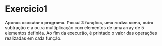 # Exercicio1
Apenas executar o programa. Possui 3 funções, uma realiza soma, outra subtração e a outra multiplicação com elementos de uma array de 5 elementos definida.
Ao fim da execução, é printado o valor das operações realizadas em cada função.
 
